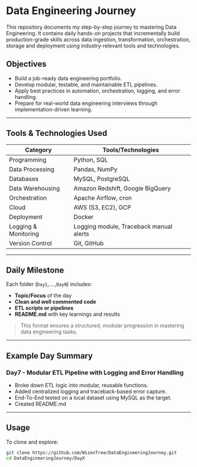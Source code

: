 # Data Engineering Journey

This repository documents my step-by-step journey to mastering Data Engineering. It contains daily hands-on projects that incrementally build production-grade skills across data ingestion, transformation, orchestration, storage and deployment using industry-relevant tools and technologies.

## Objectives

- Build a job-ready data engineering portfolio.
- Develop modular, testable, and maintainable ETL pipelines.
- Apply best practices in automation, orchestration, logging, and error handling.
- Prepare for real-world data engineering interviews through implementation-driven learning.

---

## Tools & Technologies Used
| Category       | Tools/Technologies   |
|----------------|----------------------|
|Programming     | Python, SQL         |
|Data Processing | Pandas, NumPy       |
|Databases       | MySQL, PostgreSQL   |
|Data Warehousing| Amazon Redshift, Google BigQuery|
|Orchestration   | Apache Airflow, cron|
|Cloud           | AWS (S3, EC2), GCP  |
|Deployment      | Docker              |
|Logging & Monitoring | Logging module, Traceback manual alerts |
|Version Control | Git, GitHub|

---

## Daily Milestone

Each folder (`Day1`,....,`DayN`) includes:
- **Topic/Focus** of the day
- **Clean and well commented code**
- **ETL scripts or pipelines**
- **README.md** with key learnings and results

> This format ensures a structured, modular progression in mastering data engineering tasks.

---

## Example Day Summary

### Day7 - Modular ETL Pipeline with Logging and Error Handling
- Broke down ETL logic into modular, reusable functions.
- Added centralized logging and traceback-based error capture.
- End-To-End tested on a local dataset using MySQL as the target.
- Created README.md

---

## Usage

To clone and explore:
```bash
git clone https://github.com/WizenTree/DataEngineeringJourney.git
cd DataEngineeringJourney/DayX
```
